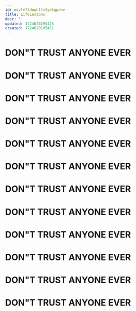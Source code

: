 ```yaml
---
id: odvlm7tduqh1fv2ye6qpcwv
title: LifeLessons
desc: ''
updated: 1724620295425
created: 1724620105411
---
```

# DON"T TRUST ANYONE EVER
# DON"T TRUST ANYONE EVER
# DON"T TRUST ANYONE EVER
# DON"T TRUST ANYONE EVER
# DON"T TRUST ANYONE EVER
# DON"T TRUST ANYONE EVER
# DON"T TRUST ANYONE EVER
# DON"T TRUST ANYONE EVER
# DON"T TRUST ANYONE EVER
# DON"T TRUST ANYONE EVER
# DON"T TRUST ANYONE EVER
# DON"T TRUST ANYONE EVER

 